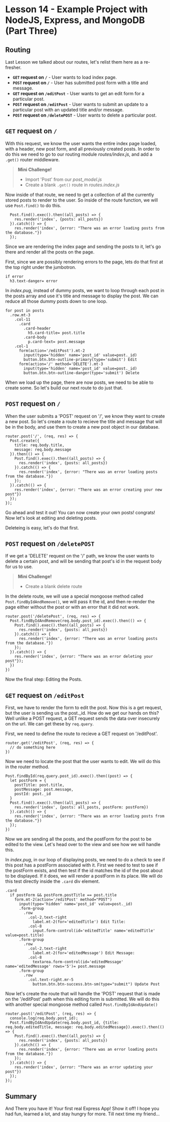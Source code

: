 # Lesson 14 - Example Project with NodeJS, Express, and MongoDB (Part Three)

## Routing

Last Lesson we talked about our routes, let's relist them here as a re-fresher.
* **`GET` request on `/`** - User wants to load index page.
* **`POST` request on `/`** - User has submitted post form with a title and message.
* **`GET` request on `/editPost`** - User wants to get an edit form for a particular post.
* **`POST` request on `/editPost`** - User wants to submit an update to a particular post with an updated title and/or message.
* **`POST` request on `/deletePOST`** - User wants to delete a particular post.

## `GET` request on `/`

With this request, we know the user wants the entire index page loaded, with a header, new post form, and all previously created posts. In order to do this we need to go to our routing module *routes/index.js*, and add a `.get()` router middleware.

> **Mini Challenge!**
  > * Import 'Post' from our *post_model.js*
  > * Create a blank `.get()` route in *routes.index.js*

Now inside of that route, we need to get a collection of all the currently stored posts to render to the user. So inside of the route function, we will use `Post.find()` to do this.
```
  Post.find().exec().then((all_posts) => {
    res.render('index', {posts: all_posts})
  }).catch(() => {
    res.render('index', {error: "There was an error loading posts from the database."})
  });
```

Since we are rendering the index page and sending the posts to it, let's go there and render all the posts on the page.

First, since we are possibly rendering errors to the page, lets do that first at the top right under the jumbotron.
```
if error
  h3.text-danger= error
```

In *index.pug*, instead of dummy posts, we want to loop through each post in the posts array and use it's title and message to display the post. We can reduce all those dummy posts down to one loop.
```
for post in posts
  .row.mt-3
    .col-11
      .card
        .card-header
          h5.card-title= post.title
        .card-body
          p.card-text= post.message
    .col-1
      form(action='/editPost').mt-2
        input(type='hidden' name='post_id' value=post._id)
        button.btn.btn-outline-primary(type='submit') Edit
      form(action='/' method='DELETE').mt-3
        input(type='hidden' name='post_id' value=post._id)
        button.btn.btn-outline-danger(type='submit') Delete
```

When we load up the page, there are now posts, we need to be able to create some. So let's build our next route to do just that.

## `POST` request on `/`

When the user submits a 'POST' request on '/', we know they want to create a new post. So let's create a route to recieve the title and message that will be in the body, and use them to create a new post object in our database.
```
router.post('/', (req, res) => {
  Post.create({
    title: req.body.title,
    message: req.body.message
  }).then(() => {
    Post.find().exec().then((all_posts) => {
      res.render('index', {posts: all_posts})
    }).catch(() => {
      res.render('index', {error: "There was an error loading posts from the database."})
    });
  }).catch(() => {
    res.render('index', {error: "There was an error creating your new post"})
  });
});
```

Go ahead and test it out! You can now create your own posts! congrats! Now let's look at editing and deleting posts.

Deleteing is easy, let's do that first.

## `POST` request on `/deletePOST`

If we get a 'DELETE' request on the '/' path, we know the user wants to delete a certain post, and will be sending that post's id in the request body for us to use.

> **Mini Challenge!**
  > * Create a blank delete route

In the delete route, we will use a special mongoose method called `Post.findByIdAndRemove()`, we will pass it the id, and then re-render the page either without the post or with an error that it did not work.
```
router.post('/deletePost', (req, res) => {
  Post.findByIdAndRemove(req.body.post_id).exec().then(() => {
    Post.find().exec().then((all_posts) => {
      res.render('index', {posts: all_posts})
    }).catch(() => {
      res.render('index', {error: "There was an error loading posts from the database."})
    });
  }).catch(() => {
    res.render('index', {error: "There was an error deleting your post"});
  })
})
```

Now the final step: Editing the Posts.

## `GET` request on `/editPost`

First, we have to render the form to edit the post. Now this is a get request, but the user is sending us the post._id. How do we get our hands on this? Well unlike a POST request, a GET request sends the data over insecurely on the url. We can get these by `req.query`.

First, we need to define the route to recieve a GET request on '/editPost'.
```
router.get('/editPost', (req, res) => {
  // do something here
})
```

Now we need to locate the post that the user wants to edit. We will do this in the router method.
```
Post.findById(req.query.post_id).exec().then((post) => {
  let postForm = {
    postTitle: post.title,
    postMessage: post.message,
    postId: post._id
  }
  Post.find().exec().then((all_posts) => {
    res.render('index', {posts: all_posts, postForm: postForm})
  }).catch(() => {
    res.render('index', {error: "There was an error loading posts from the database."})
  });
})
```

Now we are sending all the posts, and the postForm for the post to be edited to the view. Let's head over to the view and see how we will handle this.

In *index.pug*, in our loop of displaying posts, we need to do a check to see if this post has a postForm associated with it. First we need to test to see if the postForm exists, and then test if the id matches the id of the post about to be displayed. If it does, we will render a postForm in its place. We will do this test directly inside the `.card` div element.
```
.card
  if postForm && postForm.postTitle == post.title
    form.mt-2(action='/editPost' method="POST")
      input(type='hidden' name='post_id' value=post._id)
      .form-group
        .row
          .col-2.text-right
            label.mt-2(for='editedTitle') Edit Title: 
          .col-8
            input.form-control(id='editedTitle' name='editedTitle' value=post.title)
      .form-group
        .row
          .col-2.text-right
            label.mt-2(for='editedMessage') Edit Message:
          .col-8
            textarea.form-control(id='editedMessage' name='editedMessage' rows='5')= post.message
      .form-group
        .row
          .col.text-right.mr-5
            button.btn.btn-success.btn-sm(type="submit") Update Post
```

Now let's create the route that will handle the 'POST' request that is made on the '/editPost' path when this editing form is submitted. We will do this with another special mongoose method called `Post.findByIdAndUpdate()`
```
router.post('/editPost', (req, res) => {
  console.log(req.body.post_id);
  Post.findByIdAndUpdate(req.body.post_id, {title: req.body.editedTitle, message: req.body.editedMessage}).exec().then(() => {
    Post.find().exec().then((all_posts) => {
      res.render('index', {posts: all_posts})
    }).catch(() => {
      res.render('index', {error: "There was an error loading posts from the database."})
    });
  }).catch(() => {
    res.render('index', {error: "There was an error updating your post"})
  });
});
```

## Summary

And There you have it! Your first real Express App! Show it off! I hope you had fun, learned a lot, and stay hungry for more. Till next time my friend...